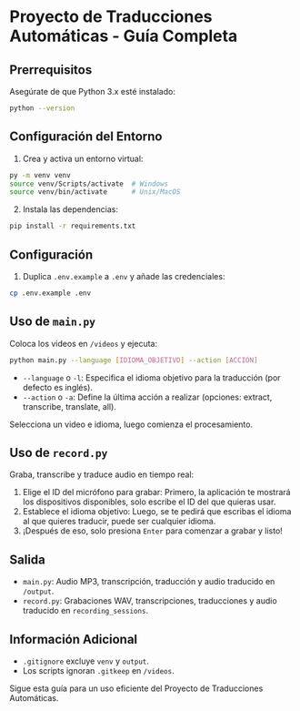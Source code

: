 # Proyecto de Traducciones Automáticas - Guía Completa

## Prerrequisitos
Asegúrate de que Python 3.x esté instalado:
```bash
python --version
```

## Configuración del Entorno
1. Crea y activa un entorno virtual:
```bash
py -m venv venv
source venv/Scripts/activate  # Windows
source venv/bin/activate      # Unix/MacOS
```
2. Instala las dependencias:
```bash
pip install -r requirements.txt
```
## Configuración
1. Duplica `.env.example` a `.env` y añade las credenciales:
```bash
cp .env.example .env
```

## Uso de `main.py`
Coloca los videos en `/videos` y ejecuta:
```bash
python main.py --language [IDIOMA_OBJETIVO] --action [ACCIÓN]
```
- `--language` o `-l`: Especifica el idioma objetivo para la traducción (por defecto es inglés).
- `--action` o `-a`: Define la última acción a realizar (opciones: extract, transcribe, translate, all).

Selecciona un video e idioma, luego comienza el procesamiento.

## Uso de `record.py`
Graba, transcribe y traduce audio en tiempo real:
1. Elige el ID del micrófono para grabar:
   Primero, la aplicación te mostrará los dispositivos disponibles, solo escribe el ID del que quieras usar.
2. Establece el idioma objetivo:
   Luego, se te pedirá que escribas el idioma al que quieres traducir, puede ser cualquier idioma.
3. ¡Después de eso, solo presiona `Enter` para comenzar a grabar y listo!

## Salida
- `main.py`: Audio MP3, transcripción, traducción y audio traducido en `/output`.
- `record.py`: Grabaciones WAV, transcripciones, traducciones y audio traducido en `recording_sessions`.

## Información Adicional
- `.gitignore` excluye `venv` y `output`.
- Los scripts ignoran `.gitkeep` en `/videos`.

Sigue esta guía para un uso eficiente del Proyecto de Traducciones Automáticas.